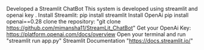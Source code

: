 Developed a Streamlit ChatBot
This system is developed using streamlit and openai key .
Install Streamlit:
           pip install streamlit
Install OpenAi 
           pip install openai==0.28
clone the repository: 
          "git clone https://github.com/mimansha11/StreamLit_ChatBot"
Get your OpenAi Key:
           https://platform.openai.com/docs/overview
Open your terminal and run "streamlit run app.py"
Streamlit Documentation "https://docs.streamlit.io/"
